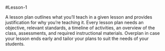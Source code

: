 #Lesson-1

A lesson plan outlines what you’ll teach in a given lesson and provides justification for why you’re teaching it.
Every lesson plan needs an objective, relevant standards, a timeline of activities, an overview of the class, assessments, and required instructional materials.
Overplan in case your lesson ends early and tailor your plans to suit the needs of your students.
